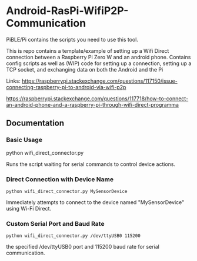 
#  Android-RasPi-WifiP2P-Communication

PiBLE/Pi contains the scripts you need to use this tool.

This is repo contains a template/example of setting up a Wifi Direct connection between a Raspberry Pi Zero W and an android phone. Contains config scripts as well as (WIP) code for setting up a connection, setting up a TCP socket, and exchanging data on both the Android and the Pi

Links:
https://raspberrypi.stackexchange.com/questions/117150/issue-connecting-raspberry-pi-to-android-via-wifi-p2p

https://raspberrypi.stackexchange.com/questions/117718/how-to-connect-an-android-phone-and-a-raspberry-pi-through-wifi-direct-programma
  

##  Documentation

###  Basic Usage

python wifi_direct_connector.py

Runs the script waiting for serial commands to control device actions.

###  Direct Connection with Device Name

    python wifi_direct_connector.py MySensorDevice

Immediately attempts to connect to the device named "MySensorDevice" using Wi-Fi Direct.

  

###  Custom Serial Port and Baud Rate

    python wifi_direct_connector.py /dev/ttyUSB0 115200

the specified /dev/ttyUSB0 port and 115200 baud rate for serial communication.